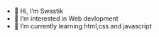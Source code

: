 - 👋 Hi, I’m Swastik
- 👀 I’m interested in Web devlopment
- 🌱 I’m currently learning html,css and javascript


<!---
10shrma03/10shrma03 is a ✨ special ✨ repository because its `README.md` (this file) appears on your GitHub profile.
You can click the Preview link to take a look at your changes.
--->
